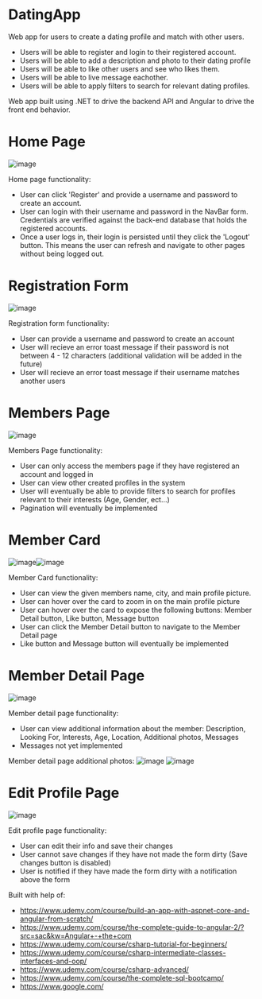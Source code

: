 # DatingApp
Web app for users to create a dating profile and match with other users.
- Users will be able to register and login to their registered account.
- Users will be able to add a description and photo to their dating profile
- Users will be able to like other users and see who likes them. 
- Users will be able to live message eachother.
- Users will be able to apply filters to search for relevant dating profiles.

Web app built using .NET to drive the backend API and Angular to drive the front end behavior.

# Home Page
![image](https://user-images.githubusercontent.com/16530058/135024608-405dbbc6-619e-4044-b38d-269dd6b2d5ba.png)


Home page functionality:
- User can click 'Register' and provide a username and password to create an account.
- User can login with their username and password in the NavBar form. Credentials are verified against the back-end database that holds the registered accounts.
- Once a user logs in, their login is persisted until they click the 'Logout' button. This means the user can refresh and navigate to other pages without being logged out.

# Registration Form
![image](https://user-images.githubusercontent.com/16530058/137642929-90bd62d6-12fe-4d2d-8ebf-451d3990b638.png)


Registration form functionality:
- User can provide a username and password to create an account
- User will recieve an error toast message if their password is not between 4 - 12 characters (additional validation will be added in the future)
- User will recieve an error toast message if their username matches another users

# Members Page
![image](https://user-images.githubusercontent.com/16530058/137643317-b6914ba2-6e22-44d3-9e86-fb2f42006710.png)


Members Page functionality:
- User can only access the members page if they have registered an account and logged in
- User can view other created profiles in the system
- User will eventually be able to provide filters to search for profiles relevant to their interests (Age, Gender, ect...)
- Pagination will eventually be implemented

# Member Card
![image](https://user-images.githubusercontent.com/16530058/137643348-d852146c-1a05-43e9-b667-24622cb98f20.png)![image](https://user-images.githubusercontent.com/16530058/137643371-d0bab695-737b-41d9-8ec1-0c374ef038e8.png)


Member Card functionality:
- User can view the given members name, city, and main profile picture.
- User can hover over the card to zoom in on the main profile picture
- User can hover over the card to expose the following buttons: Member Detail button, Like button, Message button
- User can click the Member Detail button to navigate to the Member Detail page
- Like button and Message button will eventually be implemented

# Member Detail Page
![image](https://user-images.githubusercontent.com/16530058/137643523-0c3b8174-929c-43d6-bd55-ee704a7ae64e.png)

Member detail page functionality:
- User can view additional information about the member: Description, Looking For, Interests, Age, Location, Additional photos, Messages
- Messages not yet implemented

Member detail page additional photos:
![image](https://user-images.githubusercontent.com/16530058/137643621-d5c0e2ce-fb49-47ba-9afc-dac38b289993.png)
![image](https://user-images.githubusercontent.com/16530058/137643633-b776c02c-ebc4-46b5-a386-dd54536c1659.png)

# Edit Profile Page
![image](https://user-images.githubusercontent.com/16530058/137643703-227c75e3-7e63-4ca7-99d9-7792081b3d9e.png)

Edit profile page functionality:
- User can edit their info and save their changes
- User cannot save changes if they have not made the form dirty (Save changes button is disabled)
- User is notified if they have made the form dirty with a notification above the form

Built with help of: 
- https://www.udemy.com/course/build-an-app-with-aspnet-core-and-angular-from-scratch/
- https://www.udemy.com/course/the-complete-guide-to-angular-2/?src=sac&kw=Angular+-+the+com
- https://www.udemy.com/course/csharp-tutorial-for-beginners/
- https://www.udemy.com/course/csharp-intermediate-classes-interfaces-and-oop/
- https://www.udemy.com/course/csharp-advanced/
- https://www.udemy.com/course/the-complete-sql-bootcamp/
- https://www.google.com/

